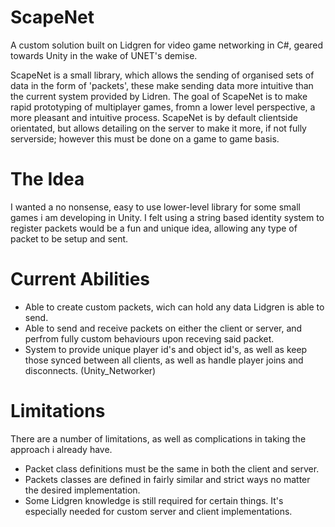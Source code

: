 # ScapeNet
A custom solution built on Lidgren for video game networking in C#, geared towards Unity in the wake of UNET's demise.

ScapeNet is a small library, which allows the sending of organised sets of data in the form of 'packets', these make sending data more intuitive than the current system provided by Lidren. The goal of ScapeNet is to make rapid prototyping of multiplayer games, fromn a lower level perspective, a more pleasant and intuitive process. ScapeNet is by default clientside orientated, but allows detailing on the server to make it more, if not fully serverside; however this must be done on a game to game basis.

# The Idea
I wanted a no nonsense, easy to use lower-level library for some small games i am developing in Unity. I felt using a string based identity system to register packets would be a fun and unique idea, allowing any type of packet to be setup and sent.

# Current Abilities

- Able to create custom packets, wich can hold any data Lidgren is able to send.
- Able to send and receive packets on either the client or server, and perfrom fully custom behaviours upon receving said packet.
- System to provide unique player id's and object id's, as well as keep those synced between all clients, as well as handle player joins and disconnects. (Unity_Networker)

# Limitations

There are a number of limitations, as well as complications in taking the approach i already have.

- Packet class definitions must be the same in both the client and server.
- Packets classes are defined in fairly similar and strict ways no matter the desired implementation.
- Some Lidgren knowledge is still required for certain things. It's especially needed for custom server and client implementations.
